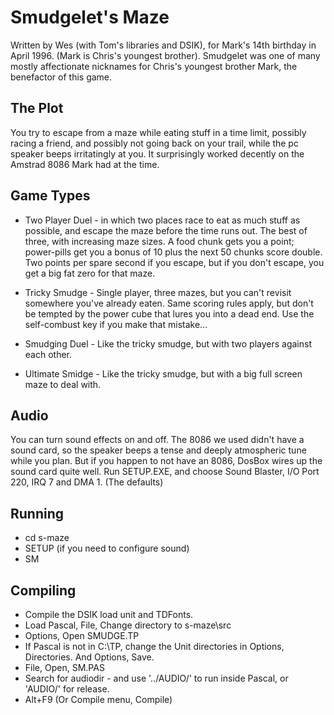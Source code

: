 # Smudgelet's Maze

Written by Wes (with Tom's libraries and DSIK), for Mark's 14th birthday in
April 1996. (Mark is Chris's youngest brother). Smudgelet was one of many 
mostly affectionate nicknames for Chris's youngest brother Mark, the benefactor 
of this game. 

## The Plot

You try to escape from a maze while eating stuff in 
a time limit, possibly racing a friend, and possibly not going back on
your trail, while the pc speaker beeps irritatingly at you. It 
surprisingly worked decently on the Amstrad 8086 Mark had at the time.

## Game Types

* Two Player Duel - in which two places race to eat as much stuff as possible, 
and escape the maze before the time runs out. The best of three, with 
increasing maze sizes. A food chunk gets you a point; power-pills get you a 
bonus of 10 plus the next 50 chunks score double. Two points per spare second if
you escape, but if you don't escape, you get a big fat zero for that maze.

* Tricky Smudge - Single player, three mazes, but you can't revisit 
somewhere you've already eaten. Same scoring rules apply, but don't be 
tempted by the power cube that lures you into a dead end. Use the self-combust
key if you make that mistake...

* Smudging Duel - Like the tricky smudge, but with two players against each other.

* Ultimate Smidge - Like the tricky smudge, but with a big full screen maze to deal with.

## Audio

You can turn sound effects on and off. The 8086 we used didn't have a sound
card, so the speaker beeps a tense and deeply atmospheric tune while you plan. But
if you happen to not have an 8086, DosBox wires up the sound card quite well. Run
SETUP.EXE, and choose Sound Blaster, I/O Port 220, IRQ 7 and DMA 1. (The defaults)

## Running

* cd s-maze
* SETUP (if you need to configure sound)
* SM

## Compiling

* Compile the DSIK load unit and TDFonts.
* Load Pascal, File, Change directory to s-maze\src
* Options, Open SMUDGE.TP
* If Pascal is not in C:\TP, change the Unit directories in Options, Directories. And Options, Save.
* File, Open, SM.PAS
* Search for audiodir - and use '../AUDIO/' to run inside Pascal, or 'AUDIO/' for release.
* Alt+F9 (Or Compile menu, Compile)

